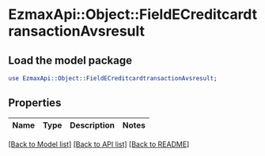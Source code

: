 # EzmaxApi::Object::FieldECreditcardtransactionAvsresult

## Load the model package
```perl
use EzmaxApi::Object::FieldECreditcardtransactionAvsresult;
```

## Properties
Name | Type | Description | Notes
------------ | ------------- | ------------- | -------------

[[Back to Model list]](../README.md#documentation-for-models) [[Back to API list]](../README.md#documentation-for-api-endpoints) [[Back to README]](../README.md)


